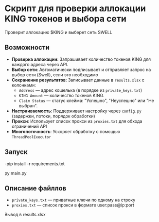 # Скрипт для проверки аллокации KING токенов и выбора сети

Проверит аллокацию $KING и выберет сеть SWELL

## Возможности
- **Проверка аллокации**: Запрашивает количество токенов KING для каждого адреса через API.
- **Выбор сети**: Автоматически подписывает и отправляет запрос на выбор сети (Swell), если это необходимо
- **Сохранение результатов**: Записывает данные в `results.xlsx` с колонками:
  - `Address` — адрес кошелька (в порядке из `private_keys.txt`)
  - `KING Amount` — количество токенов KING.
  - `Claim Status` — статус клейма: "Успешно", "Неуспешно" или "Не выбран".
- **Настраиваемость**: Поддерживает настройку через `config.py` (задержки, потоки, порядок обработки)
- **Прокси**: Использует список прокси из `proxies.txt` для обхода ограничений API
- **Многопоточность**: Ускоряет обработку с помощью `ThreadPoolExecutor`

## Запуск
-pip install -r requirements.txt

py main.py

## Описание файллов
- `private_keys.txt` — приватные ключи по одному на строку
- `proxies.txt` — список прокси в формате user:pass@ip:port


Вывод в results.xlsx

